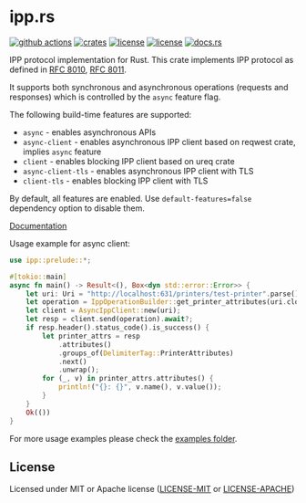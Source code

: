 # ipp.rs

[![github actions](https://github.com/ancwrd1/ipp.rs/workflows/CI/badge.svg)](https://github.com/ancwrd1/ipp.rs/actions)
[![crates](https://img.shields.io/crates/v/ipp.svg)](https://crates.io/crates/ipp)
[![license](https://img.shields.io/badge/License-MIT-blue.svg)](https://opensource.org/licenses/MIT)
[![license](https://img.shields.io/badge/License-Apache%202.0-blue.svg)](https://opensource.org/licenses/Apache-2.0)
[![docs.rs](https://docs.rs/ipp/badge.svg)](https://docs.rs/ipp)

IPP protocol implementation for Rust.
This crate implements IPP protocol as defined in [RFC 8010](https://tools.ietf.org/html/rfc8010), [RFC 8011](https://tools.ietf.org/html/rfc8011).

It supports both synchronous and asynchronous operations (requests and responses) which is controlled by the `async` feature flag.

The following build-time features are supported:

* `async` - enables asynchronous APIs
* `async-client` - enables asynchronous IPP client based on reqwest crate, implies `async` feature
* `client` - enables blocking IPP client based on ureq crate
* `async-client-tls` - enables asynchronous IPP client with TLS
* `client-tls` - enables blocking IPP client with TLS

By default, all features are enabled. Use `default-features=false` dependency option to disable them.

[Documentation](https://ancwrd1.github.io/ipp.rs/doc/ipp/)

Usage example for async client:

```rust
use ipp::prelude::*;

#[tokio::main]
async fn main() -> Result<(), Box<dyn std::error::Error>> {
    let uri: Uri = "http://localhost:631/printers/test-printer".parse()?;
    let operation = IppOperationBuilder::get_printer_attributes(uri.clone()).build();
    let client = AsyncIppClient::new(uri);
    let resp = client.send(operation).await?;
    if resp.header().status_code().is_success() {
        let printer_attrs = resp
            .attributes()
            .groups_of(DelimiterTag::PrinterAttributes)
            .next()
            .unwrap();
        for (_, v) in printer_attrs.attributes() {
            println!("{}: {}", v.name(), v.value());
        }
    }
    Ok(())
}
```

For more usage examples please check the [examples folder](https://github.com/ancwrd1/ipp.rs/tree/master/examples).

## License

Licensed under MIT or Apache license ([LICENSE-MIT](https://opensource.org/licenses/MIT) or [LICENSE-APACHE](https://opensource.org/licenses/Apache-2.0))
